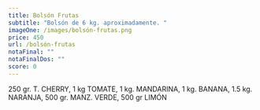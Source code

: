 ```yaml
---
title: Bolsón Frutas
subtitle: "Bolsón de 6 kg. aproximadamente. "
imageOne: /images/bolsón-frutas.png
price: 450
url: /bolsón-frutas
notaFinal: ""
notaFinalDos: ""
score: 0
---
```

250 gr. T. CHERRY, 1 kg TOMATE, 1 kg. MANDARINA, 1 kg. BANANA, 1.5 kg. NARANJA, 500 gr. MANZ. VERDE, 500 gr LIMÓN